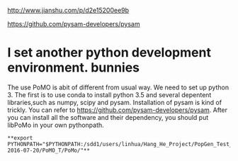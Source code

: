 <http://www.jianshu.com/p/d2e15200ee9b>

<https://github.com/pysam-developers/pysam>

# I set another python development environment. **bunnies**

The use PoMO is abit of different from usual way. We need to set up python 3.
The first is to use conda to install python 3.5 and several depentent libraries,such as numpy, scipy and pysam.
Installation of pysam is kind of trickly. You can refer to <https://github.com/pysam-developers/pysam>.
After you can install all the software and their dependency, you should put libPoMo in your own pythonpath.

	**export PYTHONPATH="$PYTHONPATH:/sdd1/users/linhua/Hang_He_Project/PopGen_Test_Project-2016-07-20/PoMO_T/PoMo/"**


